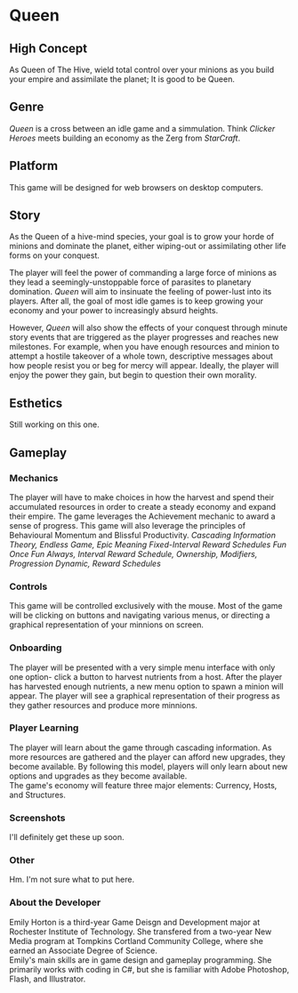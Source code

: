# Queen  

## High Concept
As Queen of The Hive, wield total control over your minions as you build your empire and assimilate the
planet; It is good to be Queen.

## Genre
*Queen* is a cross between an idle game and a simmulation. Think *Clicker Heroes* meets
building an economy as the Zerg from *StarCraft*.

## Platform  
This game will be designed for web browsers on desktop computers.

## Story  
As the Queen of a hive-mind species, your goal is to grow your horde of minions and dominate the planet,
either wiping-out or assimilating other life forms on your conquest.  

The player will feel the power of commanding a large force of minions as they lead a seemingly-unstoppable
force of parasites to planetary domination. *Queen* will aim to insinuate the feeling of power-lust into its
players. After all, the goal of most idle games is to keep growing your economy and your power to increasingly
absurd heights.  

However, *Queen* will also show the effects of your conquest through minute story events that are triggered as
the player progresses and reaches new milestones. For example, when you have enough resources and minion to attempt
a hostile takeover of a whole town, descriptive messages about how people resist you or beg for mercy will appear.
Ideally, the player will enjoy the power they gain, but begin to question their own morality.  

## Esthetics  
Still working on this one.

## Gameplay  

### Mechanics  
The player will have to make choices in how the harvest and spend their accumulated resources in order to create a steady
economy and expand their empire. The game leverages the Achievement mechanic to award a sense of progress. This game will
also leverage the principles of Behavioural Momentum and Blissful Productivity. 
*Cascading Information Theory, Endless Game, Epic Meaning Fixed-Interval Reward Schedules Fun Once Fun Always, Interval Reward Schedule, Ownership, Modifiers, Progression Dynamic, Reward Schedules*

### Controls  
This game will be controlled exclusively with the mouse. Most of the game will be clicking on buttons and navigating
various menus, or directing a graphical representation of your minnions on screen. 

### Onboarding  
The player will be presented with a very simple menu interface with only one option- click a button to harvest nutrients from a host.
After the player has harvested enough nutrients, a new menu option to spawn a minion will appear. The player will see a graphical representation of their progress as they gather resources and produce more minnions.

### Player Learning
The player will learn about the game through cascading information. As more resources are gathered and the player can afford new upgrades,
they become available. By following this model, players will only learn about new options and upgrades as they become available.  
The game's economy will feature three major elements: Currency, Hosts, and Structures.

### Screenshots  
I'll definitely get these up soon.

### Other  
Hm. I'm not sure what to put here.

### About the Developer  
Emily Horton is a third-year Game Deisgn and Development major at Rochester Institute of Technology. She transfered from a two-year
New Media program at Tompkins Cortland Community College, where she earned an Associate Degree of Science.  
Emily's main skills are in game design and gameplay programming. She primarily works with coding in C#, but she is familiar with
Adobe Photoshop, Flash, and Illustrator.
